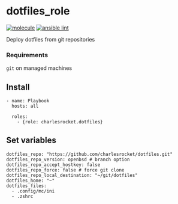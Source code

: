 # dotfiles_role
[![molecule](https://github.com/charlesrocket/dotfiles_role/actions/workflows/molecule.yml/badge.svg?branch=master&event=push)](https://github.com/charlesrocket/dotfiles_role/actions/workflows/molecule.yml)
[![ansible lint](https://github.com/charlesrocket/dotfiles_role/actions/workflows/ansible-lint.yml/badge.svg?branch=master&event=push)](https://github.com/charlesrocket/dotfiles_role/actions/workflows/ansible-lint.yml)

Deploy dotfiles from git repositories

### Requirements
`git` on managed machines

## Install
```
- name: Playbook
  hosts: all

  roles:
    - {role: charlesrocket.dotfiles}
```

## Set variables
```
dotfiles_repo: "https://github.com/charlesrocket/dotfiles.git"
dotfiles_repo_version: openbsd # branch option
dotfiles_repo_accept_hostkey: false
dotfiles_repo_force: false # force git clone
dotfiles_repo_local_destination: "~/git/dotfiles"
dotfiles_home: "~"
dotfiles_files:
  - .config/mc/ini
  - .zshrc
```
